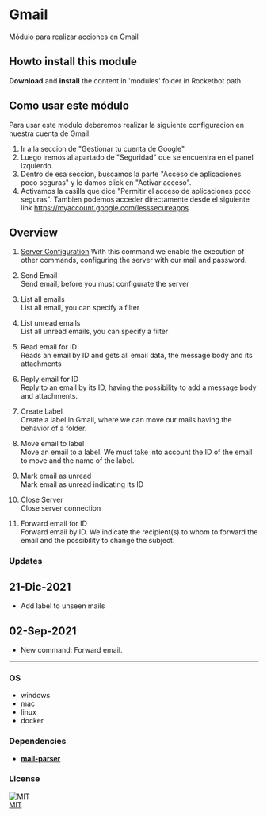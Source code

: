 



# Gmail
  
Módulo para realizar acciones en Gmail  

## Howto install this module
  
__Download__ and __install__ the content in 'modules' folder in Rocketbot path  


## Como usar este módulo
Para usar este modulo deberemos realizar la siguiente configuracion en nuestra cuenta de Gmail:

1. Ir a la seccion de "Gestionar tu cuenta de Google"
2. Luego iremos al apartado de "Seguridad" que se encuentra en el
 panel izquierdo.
3. Dentro de esa seccion, buscamos la parte "Acceso de aplicaciones poco seguras" y le damos click en 
"Activar acceso".
4. Activamos la casilla que dice "Permitir el acceso de aplicaciones poco seguras". Tambien podemos acceder directamente desde el siguiente link https://myaccount.google.com/lesssecureapps


## Overview


1. [Server Configuration](https://google.com)
With this command we enable the execution of other commands, configuring the server with our mail and password.

2. Send Email  
Send email, before you must configurate the server

3. List all emails  
List all email, you can specify a filter

4. List unread emails  
List all unread emails, you can specify a filter

5. Read email for ID  
Reads an email by ID and gets all email data, the message body and its attachments

6. Reply email for ID  
Reply to an email by its ID, having the possibility to add a message body and attachments.

7. Create Label  
Create a label in Gmail, where we can move our mails having the behavior of a folder.

8. Move email to label  
Move an email to a label. We must take into account the ID of the email to move and the name of the label.

9. Mark email as unread  
Mark email as unread indicating its ID

10. Close Server  
Close server connection

11. Forward email for ID  
Forward email by ID. We indicate the recipient(s) to whom to forward the email and the possibility to change the 
subject.  



### Updates
## 21-Dic-2021
- Add label to unseen mails
## 02-Sep-2021
- New command: Forward email.

----
### OS

- windows
- mac
- linux
- docker

### Dependencies
- [**mail-parser**](https://pypi.org/project/mail-parser/)
### License
  
![MIT](https://camo.githubusercontent.com/107590fac8cbd65071396bb4d04040f76cde5bde/687474703a2f2f696d672e736869656c64732e696f2f3a6c6963656e73652d6d69742d626c75652e7376673f7374796c653d666c61742d737175617265)  
[MIT](http://opensource.org/licenses/mit-license.ph)
